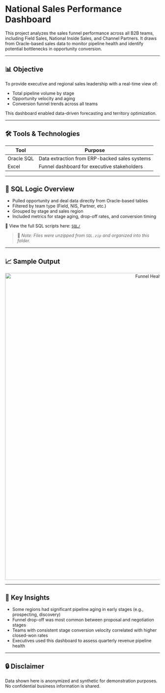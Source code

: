 # National Sales Performance Dashboard

This project analyzes the sales funnel performance across all B2B teams, including Field Sales, National Inside Sales, and Channel Partners. It draws from Oracle-based sales data to monitor pipeline health and identify potential bottlenecks in opportunity conversion.

---

## 📊 Objective

To provide executive and regional sales leadership with a real-time view of:
- Total pipeline volume by stage
- Opportunity velocity and aging
- Conversion funnel trends across all teams

This dashboard enabled data-driven forecasting and territory optimization.

---

## 🛠️ Tools & Technologies

| Tool          | Purpose                                      |
|---------------|-----------------------------------------------|
| Oracle SQL    | Data extraction from ERP-backed sales systems |
| Excel         | Funnel dashboard for executive stakeholders   |

---

## 🧾 SQL Logic Overview

- Pulled opportunity and deal data directly from Oracle-based tables
- Filtered by team type (Field, NIS, Partner, etc.)
- Grouped by stage and sales region
- Included metrics for stage aging, drop-off rates, and conversion timing

📂 View the full SQL scripts here: [`SQL/`](./SQL/)

> 📌 *Note: Files were unzipped from `SQL.zip` and organized into this folder.*

---

## 📈 Sample Output

<p align="center">
  <img src="https://i.imgur.com/uFGQkFE.png" alt="Funnel Health Dashboard" width="1000"/>
</p>

---

## 🧠 Key Insights

- Some regions had significant pipeline aging in early stages (e.g., prospecting, discovery)
- Funnel drop-off was most common between proposal and negotiation stages
- Teams with consistent stage conversion velocity correlated with higher closed-won rates
- Executives used this dashboard to assess quarterly revenue pipeline health

---

## 🔒 Disclaimer

Data shown here is anonymized and synthetic for demonstration purposes. No confidential business information is shared.
